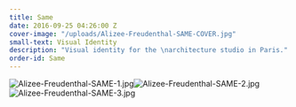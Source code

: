 ```yaml
---
title: Same
date: 2016-09-25 04:26:00 Z
cover-image: "/uploads/Alizee-Freudenthal-SAME-COVER.jpg"
small-text: Visual Identity
description: "Visual identity for the \narchitecture studio in Paris."
order-id: Same
---
```


![Alizee-Freudenthal-SAME-1.jpg](/uploads/Alizee-Freudenthal-SAME-1.jpg)![Alizee-Freudenthal-SAME-2.jpg](/uploads/Alizee-Freudenthal-SAME-2.jpg)![Alizee-Freudenthal-SAME-3.jpg](/uploads/Alizee-Freudenthal-SAME-3.jpg)
